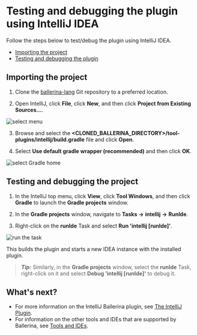 # Testing and debugging the plugin using IntelliJ IDEA

Follow the steps below to test/debug the plugin using IntelliJ IDEA.

- [Importing the project](#importing-the-project)
- [Testing and debugging the plugin](#testing-and-debugging-the-plugin)

## Importing the project

1. Clone the [ballerina-lang](https://github.com/ballerina-platform/ballerina-lang) Git repository to a preferred location.

2. Open IntelliJ, click **File**, click **New**, and then click **Project from Existing Sources...**.

![select menu](../images/select-menu.png)

3. Browse and select the **<CLONED_BALLERINA_DIRECTORY>/tool-plugins/intellij/build.gradle** file and click **Open**.

4. Select **Use default gradle wrapper (recommended)** and then click **OK**.

![select Gradle home](../images/select-gradle-home.png)

## Testing and debugging the project

1. In the IntelliJ top menu, click **View**, click **Tool Windows**, and then click **Gradle** to launch the **Gradle projects** window.

2. In the **Gradle projects** window, navigate to **Tasks** **->** **intellij** **->** **RunIde**. 

3. Right-click on the **runIde** Task and select **Run 'intellij [runIde]'**.

![run the task](../images/run-the-runIde-task.png)

This builds the plugin and starts a new IDEA instance with the installed plugin.

>***Tip:*** Similarly, in the **Gradle projects** window, select the **runIde** Task, right-click on it and select **Debug 'intellij [runIde]'** to debug it.

## What's next?

 - For more information on the IntelliJ Ballerina plugin, see [The IntelliJ Plugin](/learn/tools-ides/intellij-plugin).
 - For information on the other tools and IDEs that are supported by Ballerina, see [Tools and IDEs](../tools-ides).